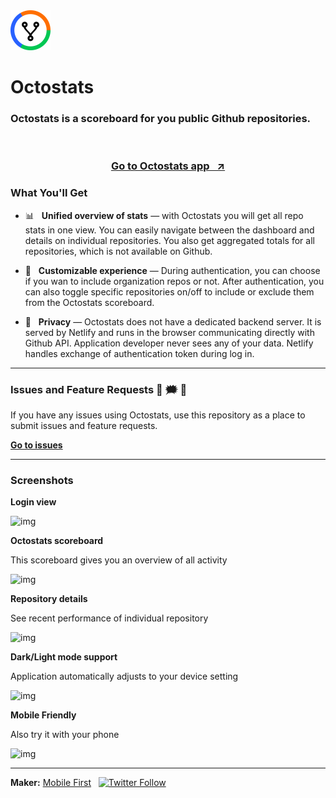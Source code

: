 <img src='./icon.png' alt="Octostats" width="64" />

# Octostats

### Octostats is a scoreboard for you public Github repositories.

<br/>

<h3 align="center"><a href="https://octostats.netlify.app/">Go to Octostats app &nbsp; ↗</a></h3>


### What You'll Get

- 📊 &nbsp; **Unified overview of stats** &mdash; with Octostats you will get all repo stats in one view. You can easily navigate between the dashboard and details
on individual repositories. You also get aggregated totals for all repositories, which is not available on Github.

- 🧭 &nbsp; **Customizable experience** &mdash; During authentication, you can choose if you wan to include organization repos or not. After authentication, you
can also toggle specific repositories on/off to include or exclude them from the Octostats scoreboard.

- 🔐 &nbsp; **Privacy** &mdash; Octostats does not have a dedicated backend server. It is served by Netlify and runs in the browser communicating directly with Github API.
Application developer never sees any of your data. Netlify handles exchange of authentication token during log in.

---

### Issues and Feature Requests 💬 🗯️ 🤔

If you have any issues using Octostats, use this repository as a place to submit issues and feature requests.

**[Go to issues](https://github.com/MobileFirstLLC/octostats-issues/issues)**

---

### Screenshots

**Login view**

![img](https://marketplace-screenshots.githubusercontent.com/8823/ec313000-492b-11eb-87b0-4bd593912991?auto=webp&format=jpeg&width=1280)

**Octostats scoreboard**

This scoreboard gives you an overview of all activity

![img](https://marketplace-screenshots.githubusercontent.com/8823/8ccd4b00-5fd1-11eb-8848-ae4487421ec1?auto=webp&format=jpeg&width=1280)

**Repository details**

See recent performance of individual repository

![img](https://marketplace-screenshots.githubusercontent.com/8823/75e0fd80-492c-11eb-9474-c1f94110198e?auto=webp&format=jpeg&width=1280)

**Dark/Light mode support**

Application automatically adjusts to your device setting

![img](https://marketplace-screenshots.githubusercontent.com/8823/8db88180-492c-11eb-99c4-4ce990356202?auto=webp&format=jpeg&width=1280)

**Mobile Friendly**

Also try it with your phone

![img](https://marketplace-screenshots.githubusercontent.com/8823/3f57b280-492d-11eb-9758-eb4a54cf18de?auto=webp&format=jpeg&width=1280)

* * *

**Maker:** [Mobile First](https://mobilefirst.me)  &nbsp;  [![Twitter Follow](https://img.shields.io/twitter/follow/mobilefirstllc?label=follow&style=social)](https://twitter.com/intent/follow?screen_name=mobilefirstllc&tw_p=followbutton)
